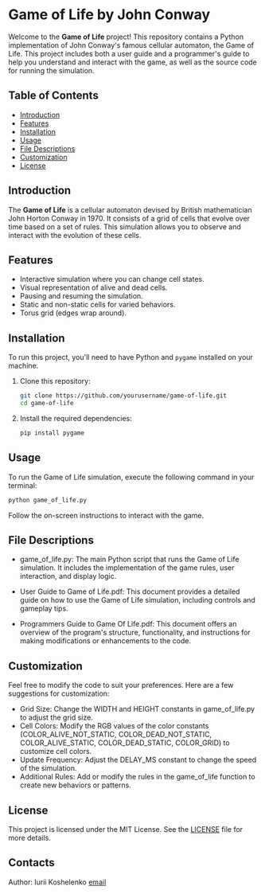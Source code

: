 # Game of Life by John Conway

Welcome to the **Game of Life** project! This repository contains a Python implementation of John Conway's famous cellular automaton, the Game of Life. This project includes both a user guide and a programmer's guide to help you understand and interact with the game, as well as the source code for running the simulation.

## Table of Contents
- [Introduction](#introduction)
- [Features](#features)
- [Installation](#installation)
- [Usage](#usage)
- [File Descriptions](#file-descriptions)
- [Customization](#customization)
- [License](#license)

## Introduction

The **Game of Life** is a cellular automaton devised by British mathematician John Horton Conway in 1970. It consists of a grid of cells that evolve over time based on a set of rules. This simulation allows you to observe and interact with the evolution of these cells.

## Features

- Interactive simulation where you can change cell states.
- Visual representation of alive and dead cells.
- Pausing and resuming the simulation.
- Static and non-static cells for varied behaviors.
- Torus grid (edges wrap around).

## Installation

To run this project, you'll need to have Python and `pygame` installed on your machine.

1. Clone this repository:
    ```bash
    git clone https://github.com/yourusername/game-of-life.git
    cd game-of-life
    ```

2. Install the required dependencies:
    ```bash
    pip install pygame
    ```

## Usage

To run the Game of Life simulation, execute the following command in your terminal:
```bash
python game_of_life.py
```
Follow the on-screen instructions to interact with the game.

## File Descriptions
- game_of_life.py: The main Python script that runs the Game of Life simulation. It includes the implementation of the game rules, user interaction, and display logic.

- User Guide to Game of Life.pdf: This document provides a detailed guide on how to use the Game of Life simulation, including controls and gameplay tips.

- Programmers Guide to Game Of Life.pdf: This document offers an overview of the program's structure, functionality, and instructions for making modifications or enhancements to the code.

## Customization
Feel free to modify the code to suit your preferences. Here are a few suggestions for customization:

- Grid Size: Change the WIDTH and HEIGHT constants in game_of_life.py to adjust the grid size.
- Cell Colors: Modify the RGB values of the color constants (COLOR_ALIVE_NOT_STATIC, COLOR_DEAD_NOT_STATIC, COLOR_ALIVE_STATIC, COLOR_DEAD_STATIC, COLOR_GRID) to customize cell colors.
- Update Frequency: Adjust the DELAY_MS constant to change the speed of the simulation.
- Additional Rules: Add or modify the rules in the game_of_life function to create new behaviors or patterns.

## License
This project is licensed under the MIT License. See the [LICENSE](LICENSE.MIT) file for more details.

## Contacts
Author: Iurii Koshelenko
[email](koshelenkoyura@gmail.com)
